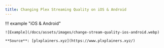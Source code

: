 ```yaml
---
title: Changing Plex Streaming Quality on iOS & Android 
---
```


!!! example "iOS & Android"

    ![Example](/docs/assets/images/change-stream-quality-ios-android.webp)

    **Source**: [plxplainers.xyz](https://www.plxplainers.xyz/)
